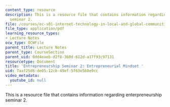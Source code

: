 ```yaml
---
content_type: resource
description: This is a resource file that contains information regarding enterpreneurship
  seminar 2.
file: /courses/ec-s01-internet-technology-in-local-and-global-communities-spring-2005-summer-2005/7aaf25d6de0512cb49ef5f63e560e9cc_MITEC_S01S05_e2_entre.pdf
file_type: application/pdf
learning_resource_types:
- Lecture Notes
ocw_type: OCWFile
parent_title: Lecture Notes
parent_type: CourseSection
parent_uid: 0dd4eaeb-d2f8-360d-612d-a17f93c97131
resourcetype: Document
title: 'Entrepreneurship Seminar 2: Entrepreneurial Mindset '
uid: 7aaf25d6-de05-12cb-49ef-5f63e560e9cc
video_metadata:
  youtube_id: null
---
```

This is a resource file that contains information regarding enterpreneurship seminar 2.

